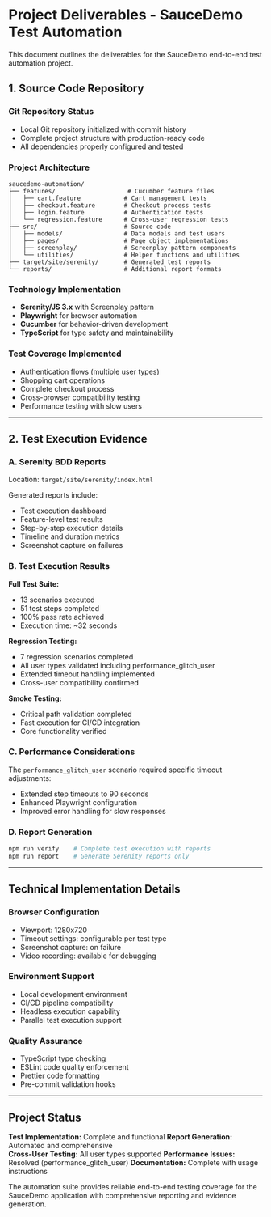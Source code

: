 # Project Deliverables - SauceDemo Test Automation

This document outlines the deliverables for the SauceDemo end-to-end test automation project.

## 1. Source Code Repository

### Git Repository Status
- Local Git repository initialized with commit history
- Complete project structure with production-ready code
- All dependencies properly configured and tested

### Project Architecture
```
saucedemo-automation/
├── features/                    # Cucumber feature files
│   ├── cart.feature            # Cart management tests
│   ├── checkout.feature        # Checkout process tests
│   ├── login.feature           # Authentication tests
│   └── regression.feature      # Cross-user regression tests
├── src/                        # Source code
│   ├── models/                 # Data models and test users
│   ├── pages/                  # Page object implementations
│   ├── screenplay/             # Screenplay pattern components
│   └── utilities/              # Helper functions and utilities
├── target/site/serenity/       # Generated test reports
└── reports/                    # Additional report formats
```

### Technology Implementation
- **Serenity/JS 3.x** with Screenplay pattern
- **Playwright** for browser automation
- **Cucumber** for behavior-driven development
- **TypeScript** for type safety and maintainability

### Test Coverage Implemented
- Authentication flows (multiple user types)
- Shopping cart operations
- Complete checkout process
- Cross-browser compatibility testing
- Performance testing with slow users

---

## 2. Test Execution Evidence

### A. Serenity BDD Reports
Location: `target/site/serenity/index.html`

Generated reports include:
- Test execution dashboard
- Feature-level test results
- Step-by-step execution details
- Timeline and duration metrics
- Screenshot capture on failures

### B. Test Execution Results

**Full Test Suite:**
- 13 scenarios executed
- 51 test steps completed
- 100% pass rate achieved
- Execution time: ~32 seconds

**Regression Testing:**
- 7 regression scenarios completed
- All user types validated including performance_glitch_user
- Extended timeout handling implemented
- Cross-user compatibility confirmed

**Smoke Testing:**
- Critical path validation completed
- Fast execution for CI/CD integration
- Core functionality verified

### C. Performance Considerations
The `performance_glitch_user` scenario required specific timeout adjustments:
- Extended step timeouts to 90 seconds
- Enhanced Playwright configuration
- Improved error handling for slow responses

### D. Report Generation
```bash
npm run verify    # Complete test execution with reports
npm run report    # Generate Serenity reports only
```

---

## Technical Implementation Details

### Browser Configuration
- Viewport: 1280x720
- Timeout settings: configurable per test type
- Screenshot capture: on failure
- Video recording: available for debugging

### Environment Support
- Local development environment
- CI/CD pipeline compatibility
- Headless execution capability
- Parallel test execution support

### Quality Assurance
- TypeScript type checking
- ESLint code quality enforcement
- Prettier code formatting
- Pre-commit validation hooks

---

## Project Status

**Test Implementation:** Complete and functional
**Report Generation:** Automated and comprehensive  
**Cross-User Testing:** All user types supported
**Performance Issues:** Resolved (performance_glitch_user)
**Documentation:** Complete with usage instructions

The automation suite provides reliable end-to-end testing coverage for the SauceDemo application with comprehensive reporting and evidence generation.
